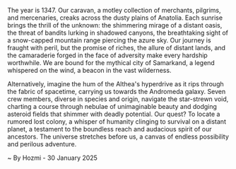 
The year is 1347.  Our caravan, a motley collection of merchants, pilgrims, and mercenaries, creaks across the dusty plains of Anatolia.  Each sunrise brings the thrill of the unknown:  the shimmering mirage of a distant oasis, the threat of bandits lurking in shadowed canyons, the breathtaking sight of a snow-capped mountain range piercing the azure sky.  Our journey is fraught with peril, but the promise of riches, the allure of distant lands, and the camaraderie forged in the face of adversity make every hardship worthwhile.  We are bound for the mythical city of Samarkand, a legend whispered on the wind, a beacon in the vast wilderness.

Alternatively, imagine the hum of the Althea's hyperdrive as it rips through the fabric of spacetime, carrying us towards the Andromeda galaxy.  Seven crew members, diverse in species and origin, navigate the star-strewn void, charting a course through nebulae of unimaginable beauty and dodging asteroid fields that shimmer with deadly potential.  Our quest? To locate a rumored lost colony, a whisper of humanity clinging to survival on a distant planet, a testament to the boundless reach and audacious spirit of our ancestors.  The universe stretches before us, a canvas of endless possibility and perilous adventure.

~ By Hozmi - 30 January 2025
